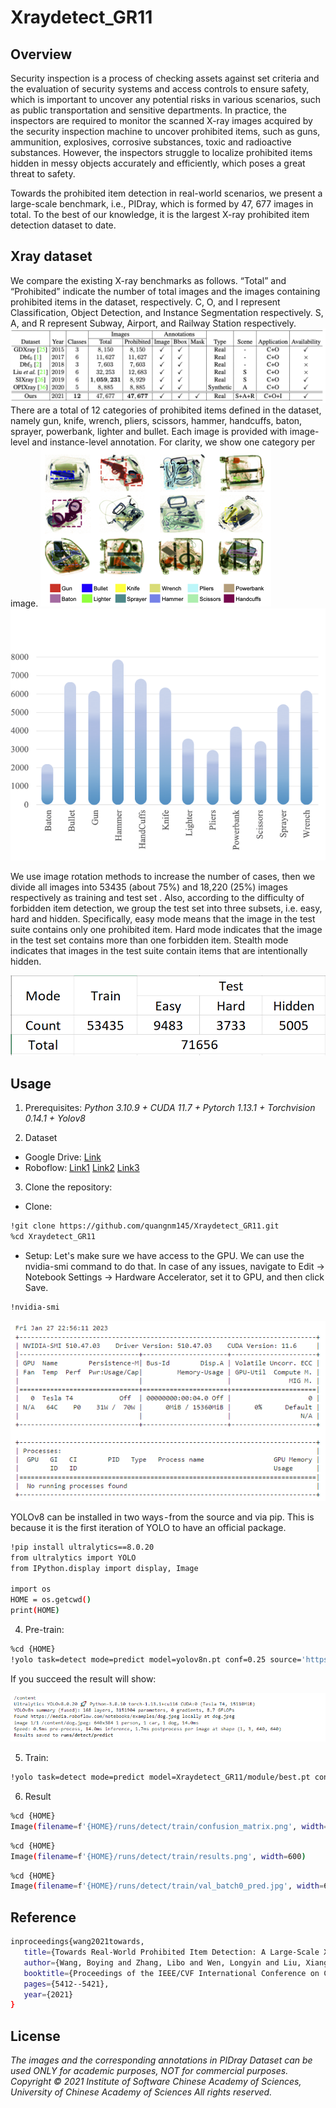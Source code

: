 # Xraydetect_GR11

## Overview

Security inspection is a process of checking assets against set criteria and the evaluation of security systems and access controls to ensure safety, which is important to uncover any potential risks in various scenarios, such as public transportation and sensitive departments. In practice, the inspectors are required to monitor the scanned X-ray images acquired by the security inspection machine to uncover prohibited items, such as guns, ammunition, explosives, corrosive substances, toxic and radioactive substances. However, the inspectors struggle to localize prohibited items hidden in messy objects accurately and efficiently, which poses a great threat to safety.

Towards the prohibited item detection in real-world scenarios, we present a large-scale benchmark, i.e., PIDray, which is formed by 47, 677 images in total. To the best of our knowledge, it is the largest X-ray prohibited item detection dataset to date.

## Xray dataset

We compare the existing X-ray benchmarks as follows. “Total” and “Prohibited” indicate the number of total images and the images containing prohibited items in the dataset, respectively. C, O, and I represent Classification, Object Detection, and Instance Segmentation respectively. S, A, and R represent Subway, Airport, and Railway Station respectively.
![''](images/dataset_comparision.png)
There are a total of 12 categories of prohibited items defined in the dataset, namely gun, knife, wrench, pliers, scissors, hammer, handcuffs, baton, sprayer, powerbank, lighter and bullet. Each image is provided with image-level and instance-level annotation. For clarity, we show one category per image.
![''](images/image_samples.png) ![''](images/distribution.png)

We use image rotation methods to increase the number of cases, then we divide all images into 53435 (about 75%) and 18,220 (25%) images respectively as training and test set . Also, according to the difficulty of forbidden item detection, we group the test set into three subsets, i.e. easy, hard and hidden. Specifically, easy mode means that the image in the test suite contains only one prohibited item. Hard mode indicates that the image in the test set contains more than one forbidden item. Stealth mode indicates that images in the test suite contain items that are intentionally hidden.

![''](images/set.PNG) 

## Usage
1. Prerequisites:
  *Python 3.10.9 + CUDA 11.7 + Pytorch 1.13.1 + Torchvision 0.14.1 + Yolov8* 

2. Dataset 
- Google Drive: [Link](https://drive.google.com/file/d/1UMq0CP20lKcraOTvsFMjiLjPfDam9jAp/view)
- Roboflow: [Link1](https://universe.roboflow.com/hust-dz9h2/xraydetec4)
            [Link2](https://universe.roboflow.com/hust-3xurl/xraydetec2)
            [Link3](https://universe.roboflow.com/bkhn-huqf2/xraydetec5)
            
3. Clone the repository:
- Clone:
```sh
!git clone https://github.com/quangnm145/Xraydetect_GR11.git
%cd Xraydetect_GR11
```
- Setup:
<space><space>
Let's make sure we have access to the GPU. We can use the nvidia-smi command to do that. In case of any issues, navigate to Edit -> Notebook Settings -> Hardware Accelerator, set it to GPU, and then click Save.

```sh
!nvidia-smi
```
![''](images/GPU.PNG) 

YOLOv8 can be installed in two ways - from the source and via pip. This is because it is the first iteration of YOLO to have an official package.
```sh
!pip install ultralytics==8.0.20
from ultralytics import YOLO
from IPython.display import display, Image

import os
HOME = os.getcwd()
print(HOME)
```

4. Pre-train:

```sh
%cd {HOME}
!yolo task=detect mode=predict model=yolov8n.pt conf=0.25 source='https://media.roboflow.com/notebooks/examples/dog.jpeg' save=True
```
If you succeed the result will show:
 
![''](images/pre-train.PNG)
 
5. Train: 
```sh
!yolo task=detect mode=predict model=Xraydetect_GR11/module/best.pt conf=0.25 source=<Your_data>  save=True
```

6. Result
```sh
%cd {HOME}
Image(filename=f'{HOME}/runs/detect/train/confusion_matrix.png', width=600)
```
```sh
%cd {HOME}
Image(filename=f'{HOME}/runs/detect/train/results.png', width=600)
```
```sh
%cd {HOME}
Image(filename=f'{HOME}/runs/detect/train/val_batch0_pred.jpg', width=600)
```

## Reference
```sh
inproceedings{wang2021towards,
   title={Towards Real-World Prohibited Item Detection: A Large-Scale X-ray Benchmark},
   author={Wang, Boying and Zhang, Libo and Wen, Longyin and Liu, Xianglong and Wu, Yanjun},
   booktitle={Proceedings of the IEEE/CVF International Conference on Computer Vision},
   pages={5412--5421},
   year={2021}
}
```
## License
*The images and the corresponding annotations in PIDray Dataset can be used ONLY for academic purposes, NOT for commercial purposes.
Copyright © 2021 Institute of Software Chinese Academy of Sciences, University of Chinese Academy of Sciences
All rights reserved.*
